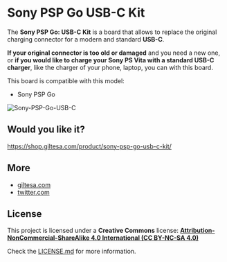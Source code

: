 # Sony PSP Go USB-C Kit

The **Sony PSP Go: USB-C Kit** is a board that allows to replace the original charging connector for a modern and standard **USB-C**.

**If your original connector is too old or damaged** and you need a new one, or **if you would like to charge your Sony PS Vita with a standard USB-C charger**, like the charger of your phone, laptop, you can with this board.

This board is compatible with this model:

*   Sony PSP Go

![Sony-PSP-Go-USB-C](https://raw.githubusercontent.com/giltesa/Sony-PSP-Go-USB-C-Kit/master/4.%20Photos/Sony-PS-Vita-v1.0.jpg)


## Would you like it?

https://shop.giltesa.com/product/sony-psp-go-usb-c-kit/


## More

- [giltesa.com](https://giltesa.com "giltesa.com")
- [twitter.com](https://twitter.com/giltesa "twitter.com")


## License

This project is licensed under a **Creative Commons** license:
**[Attribution-NonCommercial-ShareAlike 4.0 International (CC BY-NC-SA 4.0) ](https://creativecommons.org/licenses/by-nc-sa/4.0/)**

Check the [LICENSE.md](LICENSE.md) for more information.
